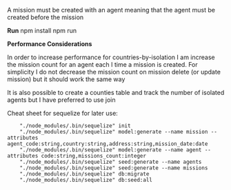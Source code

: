A mission must be created with an agent meaning that the agent must be created before the mission

**Run**
npm install
npm run 

**Performance Considerations** 

In order to increase performance for countries-by-isolation
I am increase the mission count for an agent each I time a mission is created.
For simplicity I do not decrease the mission count on mission delete (or update mission) but it should work the same way

It is also possible to create a counties table and track the number of isolated agents but I have preferred to use join

Cheat sheet for sequelize for later use:
```
    "./node_modules/.bin/sequelize" init
    "./node_modules/.bin/sequelize" model:generate --name mission --attributes agent_code:string,country:string,address:string,mission_date:date
    "./node_modules/.bin/sequelize" model:generate --name agent --attributes code:string,missions_count:integer
    "./node_modules/.bin/sequelize" seed:generate --name agents
    "./node_modules/.bin/sequelize" seed:generate --name missions
    "./node_modules/.bin/sequelize" db:migrate
    "./node_modules/.bin/sequelize" db:seed:all
```

